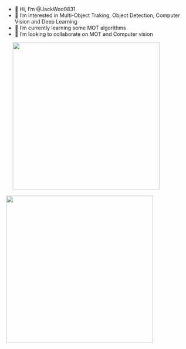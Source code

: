 - 👋 Hi, I’m @JackWoo0831
- 👀 I’m interested in Multi-Object Traking, Object Detection, Computer Vision and Deep Learning
- 🌱 I’m currently learning some MOT algorithms
- 💞️ I’m looking to collaborate on MOT and Computer vision

&emsp;
<b>
    <image src="https://github-readme-stats.vercel.app/api?username=JackWoo0831&show_icons=true&theme=tokyonight" width=400 >
    </image>
</b>

<b>
    <image src="https://github-readme-stats.vercel.app/api/top-langs/?username=JackWoo0831&layout=compact&theme=tokyonight&hide=html" width=400 ></image>
</b>


<!---
JackWoo0831/JackWoo0831 is a ✨ special ✨ repository because its `README.md` (this file) appears on your GitHub profile.
You can click the Preview link to take a look at your changes.
--->
